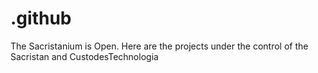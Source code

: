 # .github
The Sacristanium is Open.   Here are the projects under the control of the Sacristan and CustodesTechnologia

